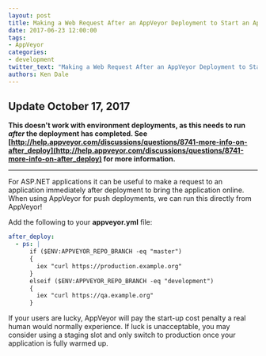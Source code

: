 ```yaml
---
layout: post
title: Making a Web Request After an AppVeyor Deployment to Start an Application
date: 2017-06-23 12:00:00
tags:
- AppVeyor
categories:
- development
twitter_text: "Making a Web Request After an AppVeyor Deployment to Start an Application"
authors: Ken Dale
---
```


## Update October 17, 2017

**This doesn't work with environment deployments, as this needs to run *after* the deployment has completed. See [http://help.appveyor.com/discussions/questions/8741-more-info-on-after_deploy](http://help.appveyor.com/discussions/questions/8741-more-info-on-after_deploy) for more information.**

---

For ASP.NET applications it can be useful to make a request to an application immediately after deployment to bring the application online. When using AppVeyor for push deployments, we can run this directly from AppVeyor!

Add the following to your **appveyor.yml** file:

```yaml
after_deploy:
  - ps: |
      if ($ENV:APPVEYOR_REPO_BRANCH -eq "master")
      {
        iex "curl https://production.example.org"
      }
      elseif ($ENV:APPVEYOR_REPO_BRANCH -eq "development")
      {
        iex "curl https://qa.example.org"
      }
```

If your users are lucky, AppVeyor will pay the start-up cost penalty a real human would normally experience. If luck is unacceptable, you may consider using a staging slot and only switch to production once your application is fully warmed up.
